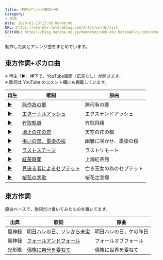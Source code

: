 ```yaml
---
Title: 作詞+アレンジ曲の一覧
Category:
- 作詞
Date: 2020-02-23T23:00:00+09:00
URL: https://web-dev.hatenablog.com/entry/words/list
EditURL: https://blog.hatena.ne.jp/mamorums/web-dev.hatenablog.com/atom/entry/17680117127113949944
---
```


制作した詞とアレンジ曲をまとめています。


## 東方作詞+ボカロ曲
※ 再生「▶」押下で、YouTube画面（広告なし）が開きます。  
※ 歌詞は YouTube のコメント欄にも掲載しています。

<table>
<thead><tr><th>再生</th><th>歌詞</th><th>原曲</th></tr></thead>
<tbody>
<tr>
  <td class="txt-center"><a target="_blank" href="https://www.youtube.com/watch?v=DkMi4cqeNBE">▶</a></td>
  <td><a target="_blank" href="/entry/words/th/you/musakui">無作為の郷</a></td>
  <td>無何有の郷</td>
</tr>
<tr>
  <td class="txt-center"><a target="_blank" href="https://www.youtube.com/watch?v=A1QFoK3TyhY">▶</a></td>
  <td><a target="_blank" href="/entry/words/th/ei/eternal">エターナルアッシュ</a></td>
  <td>エクステンドアッシュ</td>
</tr>
<tr>
  <td class="txt-center"><a target="_blank" href="https://www.youtube.com/watch?v=-p5HzwY9eeU">▶</a></td>
  <td><a target="_blank" href="/entry/words/th/ei/taketori">竹取軌道</a></td>
  <td>竹取飛翔</td>
</tr>
<tr>
  <td class="txt-center"><a target="_blank" href="https://www.youtube.com/watch?v=GSTFSqt0jiY">▶</a></td>
  <td><a target="_blank" href="/entry/words/th/you/chijou">地上の花の恋</a></td>
  <td> 天空の花の都</td>
</tr>
<tr>
  <td class="txt-center"><a target="_blank" href="https://www.youtube.com/watch?v=8tkWtWK8xKc">▶</a></td>
  <td><a target="_blank" href="/entry/words/th/you/tomurai">弔いの黒、墨染の桜</a></td>
  <td>幽雅に咲かせ、墨染の桜</td>
</tr>
<tr>
  <td class="txt-center"><a target="_blank" href="https://www.youtube.com/watch?v=gzcGw90kocU">▶</a></td>
  <td><a target="_blank" href="/entry/words/th/chi/last">ラストステージ</a></td>
  <td>ラストリモート</td>
</tr>
<tr>
  <td class="txt-center"><a target="_blank" href="https://www.youtube.com/watch?v=PPmmYnH9ozE">▶</a></td>
  <td> <a target="_blank" href="/entry/words/th/kou/tea">紅茶時間</a></td>
  <td>上海紅茶館</td>
</tr>
<tr>
  <td class="txt-center"><a target="_blank" href="https://www.youtube.com/watch?v=25ga39xG_pg">▶</a></td>
  <td><a target="_blank" href="/entry/words/th/kou/miokuru">見送る者によるセプテット</a></td>
  <td>亡き王女の為のセプテット</a></td>
</tr>
<tr>
  <td class="txt-center"><a target="_blank" href="https://www.youtube.com/watch?v=A50LSWBIxUE">▶</a></td>
  <td><a target="_blank" href="/entry/words/th/hou/ouka">桜花の恋歌</a></td>
  <td>桜花之恋塚</td>
</tr>
</tbody>
</table>


## 東方作詞
原曲ベースで、歌詞だけ書いてみたものを置いてます。

<table>
<thead><tr><th>出典</th><th>歌詞</th><th>原曲</th></tr></thead>
<tbody>
<tr>
  <td>風神録</td>
  <td><a target="_blank" href="/entry/words/th/fu/ashita">明日ハレの日、ソレから未定</a></td>
  <td>明日ハレの日、ケの昨日</td>
</tr>
<tr>
  <td>風神録</td>
  <td><a target="_blank" href="/entry/words/th/fu/fall">フォールアンドフォール</a></td>
  <td>フォールオブフォール</td>
</tr>
<tr>
  <td>鬼形獣</td>
  <td><a target="_blank" href="/entry/words/th/ki/guzou">偶像に自分を委ねて</a></td>
  <td>偶像に世界を委ねて</td>
</tr>
</tbody>
</table>
